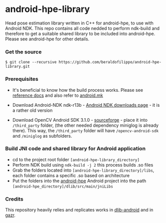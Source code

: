 # android-hpe-library
Head pose estimation library written in C++ for android-hpe, to use with Android NDK. This repo contains all code nedded to perform ndk-build and therefore to get a suitable shared library to be included into android-hpe.
Please see android-hpe for other details.

### Get the source
    $ git clone --recursive https://github.com/beraldofilippo/android-hpe-library.git

### Prerequisites
* It's beneficial to know how the build process works. Please see [reference docs](https://developer.android.com/ndk/index.html) and also refer to [android.mk](http://android.mk/)

* Download Android-NDK ndk-r13b - [Android NDK downloads page](https://developer.android.com/ndk/downloads/index.html#older-downloads) - it is a rather old version 

* Download OpenCV Android SDK 3.1.0 - [sourceforge](https://sourceforge.net/projects/opencvlibrary/files/opencv-android/3.1.0/OpenCV-3.1.0-android-sdk.zip/download) - place it into `/third_party` folder, (the other needed dependency miniglog is already there).
This way, the `/third_party` folder will have `/opencv-android-sdk` and `/miniglog` as subfolders.

### Build JNI code and shared library for Android application
* cd to the project root folder `[android-hpe-library_directory]`
* Perform NDK build using `ndk-build -j 2` this process builds .so files
* Grab the folders located into `[android-hpe-library_directory]/libs`, each folder contains a specific .so based on architecture
* Put the folders into the [android-hpe](https://github.com/beraldofilippo/android-hpe) Android project into the path `[android-hpe_directory]/dlib/src/main/jniLibs`

### Credits
This repository heavily relies and replicates works in [dlib-android](https://github.com/tzutalin/dlib-android) and in [gazr](https://github.com/severin-lemaignan/gazr).
